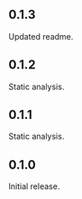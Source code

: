 ## 0.1.3
Updated readme.

## 0.1.2
Static analysis.

## 0.1.1
Static analysis.

## 0.1.0
Initial release.
